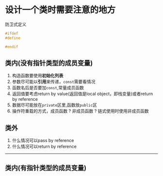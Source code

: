 # 设计一个类时需要注意的地方

防卫式定义

```c
#ifdef
#define

#endif
```

## 类内(没有指针类型的成员变量)

1. 构造函数要使用**初始化列表**
2. 参数尽可能以**引用**来传递，`const`需要看情况
3. 函数名后是否要加`const`,常量成员函数
4. 返回值要考虑return by value(返回值是local object，即栈变量)或者return by reference
5. 数据尽可能放在`private`区里,函数放`public`区
6. 操作符重载的方式，成员函数 ? 非成员函数 ? 链式使用时使用非成员函数

## 类外

1. 什么情况可以pass by reference
2. 什么情况可以return by reference

---

## 类内(有指针类型的成员变量)

